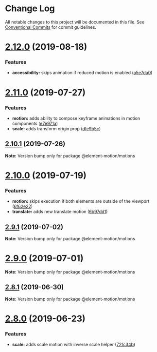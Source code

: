 # Change Log

All notable changes to this project will be documented in this file.
See [Conventional Commits](https://conventionalcommits.org) for commit guidelines.

# [2.12.0](https://github.com/element-motion/element-motion/compare/v2.11.0...v2.12.0) (2019-08-18)


### Features

* **accessibility:** skips animation if reduced motion is enabled ([a5e7da0](https://github.com/element-motion/element-motion/commit/a5e7da0))





# [2.11.0](https://github.com/element-motion/element-motion/compare/v2.10.1...v2.11.0) (2019-07-27)


### Features

* **motion:** adds ability to compose keyframe animations in motion components ([e7e971a](https://github.com/element-motion/element-motion/commit/e7e971a))
* **scale:** adds transform origin prop ([dfe9b5c](https://github.com/element-motion/element-motion/commit/dfe9b5c))





## [2.10.1](https://github.com/element-motion/element-motion/compare/v2.10.0...v2.10.1) (2019-07-26)

**Note:** Version bump only for package @element-motion/motions





# [2.10.0](https://github.com/element-motion/element-motion/compare/v2.9.1...v2.10.0) (2019-07-19)


### Features

* **motion:** skips execution if both elements are outside of the viewport ([6f62e22](https://github.com/element-motion/element-motion/commit/6f62e22))
* **translate:** adds new translate motion ([6b97dd1](https://github.com/element-motion/element-motion/commit/6b97dd1))





## [2.9.1](https://github.com/element-motion/element-motion/compare/v2.9.0...v2.9.1) (2019-07-02)

**Note:** Version bump only for package @element-motion/motions





# [2.9.0](https://github.com/element-motion/element-motion/compare/v2.8.1...v2.9.0) (2019-07-01)

**Note:** Version bump only for package @element-motion/motions





## [2.8.1](https://github.com/element-motion/element-motion/compare/v2.8.1-alpha.3...v2.8.1) (2019-06-30)

**Note:** Version bump only for package @element-motion/motions





# [2.8.0](https://github.com/element-motion/element-motion/compare/v2.7.0...v2.8.0) (2019-06-23)


### Features

* **scale:** adds scale motion with inverse scale helper ([721c34b](https://github.com/element-motion/element-motion/commit/721c34b))
